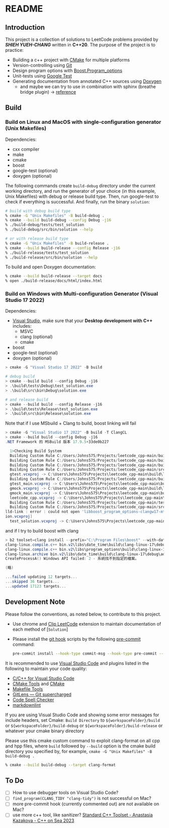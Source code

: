 # README

## Introduction

This project is a collection of solutions to LeetCode problems provided by ***SHIEH YUEH-CHANG*** written in **C++20**. The purpose of the project is to practice:

- Building a c++ project with [CMake](https://cmake.org) for multiple platforms
- Version-controlling using [Git](https://git-scm.com)
- Design program options with [Boost.Program_options](https://www.boost.org/doc/libs/1_62_0/doc/html/program_options.html)
- Unit-tests using [Google Test](https://github.com/google/googletest)
- Generating documentation from annotated C++ sources using [Doxygen](https://www.doxygen.nl)
  - and maybe we can try to use in combination with sphinx (breathe bridge plugin) -> [reference](https://devblogs.microsoft.com/cppblog/clear-functional-c-documentation-with-sphinx-breathe-doxygen-cmake/)

## Build

### Build on Linux and MacOS with single-configuration generator (Unix Makefiles)

Dependencies:

- cxx compiler
- make
- cmake
- boost
- google-test (optional)
- doxygen (optional)

The following commands create `build-debug` directory under the current working directory, and run the generator of your choice (in this example, Unix Makefiles) with debug or release build type. Then, run google-test to check if everything is successful.
And finally, run the binary `solution`:

```sh
# build with debug build type
% cmake -G "Unix Makefiles" -B build-debug .
% cmake --build build-debug --config Debug -j16
% ./build-debug/tests/test_solution
% ./build-debug/src/bin/solution --help

# or with release build type
% cmake -G "Unix Makefiles" -B build-release .
% cmake --build build-release --config Release -j16
% ./build-release/tests/test_solution
% ./build-release/src/bin/solution --help
```

To build and open Doxygen documentation:

```sh
% cmake --build build-release --target docs
% open ./build-release/docs/html/index.html
```

### Build on Windows with Multi-configuration Generator (Visual Studio 17 2022)

Dependencies:

- [Visual Studio](https://code.visualstudio.com/docs/cpp/config-msvc#_run-vs-code-outside-the-developer-command-prompt), make sure that your **Desktop development with C++** includes:
  - MSVC
  - clang (optional)
  - cmake
- boost
- google-test (optional)
- doxygen (optional)

```powershell
> cmake -G "Visual Studio 17 2022" -B build

# debug build
> cmake --build build --config Debug -j16
> .\build\tests\Debug\test_solution.exe
> .\build\src\bin\Debug\solution.exe

# and release build
> cmake --build build --config Release -j16
> .\build\tests\Release\test_solution.exe
> .\build\src\bin\Release\solution.exe
```

Note that if I use MSbuild + Clang to build, boost linking will fail

```powershell
> cmake -G "Visual Studio 17 2022" -B build -T ClangCL
> cmake --build build --config Debug -j16
.NET Framework 的 MSBuild 版本 17.9.5+33de0b227

  1>Checking Build System
  Building Custom Rule C:/Users/Johns575/Projects/leetcode_cpp-main/build/_deps/googletest-src/googlemock/CMakeLists.txt
  Building Custom Rule C:/Users/Johns575/Projects/leetcode_cpp-main/build/_deps/googletest-src/googlemock/CMakeLists.txt
  Building Custom Rule C:/Users/Johns575/Projects/leetcode_cpp-main/build/_deps/googletest-src/googletest/CMakeLists.txt
  Building Custom Rule C:/Users/Johns575/Projects/leetcode_cpp-main/src/CMakeLists.txt
  gtest.vcxproj -> C:\Users\Johns575\Projects\leetcode_cpp-main\build\lib\Debug\gtest.lib
  Building Custom Rule C:/Users/Johns575/Projects/leetcode_cpp-main/build/_deps/googletest-src/googletest/CMakeLists.txt
  gtest_main.vcxproj -> C:\Users\Johns575\Projects\leetcode_cpp-main\build\lib\Debug\gtest_main.lib
  gmock.vcxproj -> C:\Users\Johns575\Projects\leetcode_cpp-main\build\lib\Debug\gmock.lib
  gmock_main.vcxproj -> C:\Users\Johns575\Projects\leetcode_cpp-main\build\lib\Debug\gmock_main.lib
  leetcode_cpp.vcxproj -> C:\Users\Johns575\Projects\leetcode_cpp-main\build\src\Debug\leetcode_cpp.lib
  Building Custom Rule C:/Users/Johns575/Projects/leetcode_cpp-main/tests/CMakeLists.txt
  Building Custom Rule C:/Users/Johns575/Projects/leetcode_cpp-main/src/bin/CMakeLists.txt
lld-link : error : could not open 'libboost_program_options-clangw17-mt-gd-x64-1_82.lib': no such file or directory [C:\Users\Johns575\Projects\leetcode_cpp-main\build\src\bin\solut
ion.vcxproj]
  test_solution.vcxproj -> C:\Users\Johns575\Projects\leetcode_cpp-main\build\tests\Debug\test_solution.exe
```

and if I try to build boost with clang

```powershell
> b2 toolset=clang install --prefix="C:\Program Files\boost" --with-date_time --with-filesystem --with-program_options --with-regex --with-system
clang-linux.compile.c++ bin.v2\libs\date_time\build\clang-linux-17\debug\address-model-64\link-static\threading-multi\visibility-hidden\gregorian\greg_month.obj
clang-linux.compile.c++ bin.v2\libs\program_options\build\clang-linux-17\debug\address-model-64\link-static\threading-multi\visibility-hidden\convert.obj
clang-linux.archive bin.v2\libs\date_time\build\clang-linux-17\debug\address-model-64\link-static\threading-multi\visibility-hidden\libboost_date_time-clang17-mt-d-x64-1_82.lib
CreateProcessA() Windows API failed: 2 - 系統找不到指定的檔案。

(略)

...failed updating 12 targets...
...skipped 36 targets...
...updated 17123 targets...
```

## Development Note

Please follow the conventions, as noted below, to contribute to this project.

- Use chrome and [Clip LeetCode](https://chrome.google.com/webstore/detail/clip-leetcode/cnghimckckgcmhbdokjielmhkmnagdcp/related)
   extension to maintain documentation of each method of [`Solution`]
- Please install the [git hook](https://git-scm.com/book/zh-tw/v2/Customizing-Git-Git-Hooks) scripts by the following [pre-commit](https://pre-commit.com/) command:

   ```bash
   pre-commit install --hook-type commit-msg --hook-type pre-commit --hook-type pre-push
   ```

It is recommended to use [Visual Studio Code](https://code.visualstudio.com/) and plugins listed in the following to maintain your code quality:

- [C/C++ for Visual Studio Code](https://marketplace.visualstudio.com/items?itemName=ms-vscode.cpptools)
- [CMake Tools](https://marketplace.visualstudio.com/items?itemName=ms-vscode.cmake-tools) and [CMake](https://marketplace.visualstudio.com/items?itemName=twxs.cmake)
- [Makefile Tools](https://marketplace.visualstudio.com/items?itemName=ms-vscode.makefile-tools)
- [GitLens — Git supercharged](https://marketplace.visualstudio.com/items?itemName=eamodio.gitlens)
- [Code Spell Checker](https://marketplace.visualstudio.com/items?itemName=streetsidesoftware.code-spell-checker)
- [markdownlint](https://marketplace.visualstudio.com/items?itemName=DavidAnson.vscode-markdownlint)

If you are using Visual Studio Code and showing some error messages for include headers, set Cmake: `Build Directory` to `${workspaceFolder}/build` or `${workspaceFolder}/build-debug` or `${workspaceFolder}/build-release` or whatever
your cmake binary directory

Please use this cmake custom command to exploit clang-format on all cpp and hpp files, where `build` followed by `--build` option is the cmake build directory you specified by, for example, `cmake -G "Unix Makefiles" -B build-debug .`

```bash
% cmake --build build-debug --target clang-format
```

## To Do

- [ ] How to use debugger tools on Visual Studio Code?
- [ ] `find_program(CLANG_TIDY "clang-tidy")` is not successful on Mac?
- [ ] more pre-commit hook (currently commented out) are not available on Mac?
- [ ] use more c++ tool, like sanitizer? [Standard C++ Toolset - Anastasia Kazakova - C++ on Sea 2023](https://www.youtube.com/watch?v=kLNCphYSggY)

